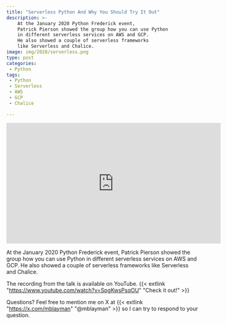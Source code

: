 ```yaml
---
title: "Serverless Python And Why You Should Try It Out"
description: >-
    At the January 2020 Python Frederick event,
    Patrick Pierson showed the group how you can use Python
    in different serverless services on AWS and GCP.
    He also showed a couple of serverless frameworks
    like Serverless and Chalice.
image: img/2020/serverless.png
type: post
categories:
 - Python
tags:
 - Python
 - Serverless
 - AWS
 - GCP
 - Chalice

---
```


<iframe width="560" height="315" src="https://www.youtube.com/embed/SpgKwsPsqOU" frameborder="0" allow="accelerometer; autoplay; encrypted-media; gyroscope; picture-in-picture" allowfullscreen></iframe>

At the January 2020 Python Frederick event,
Patrick Pierson showed the group how you can use Python
in different serverless services on AWS and GCP.
He also showed a couple of serverless frameworks
like Serverless and Chalice.

The recording from the talk is available
on YouTube.
{{< extlink "https://www.youtube.com/watch?v=SpgKwsPsqOU" "Check it out!" >}}

Questions?
Feel free
to mention me
on X
at {{< extlink "https://x.com/mblayman" "@mblayman" >}}
so I can try to respond
to your question.
